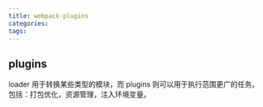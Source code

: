 ```yaml
---
title: webpack-plugins
categories:
tags:
---
```


## plugins

loader 用于转换某些类型的模块，而 plugins 则可以用于执行范围更广的任务。包括：打包优化，资源管理，注入环境变量。
